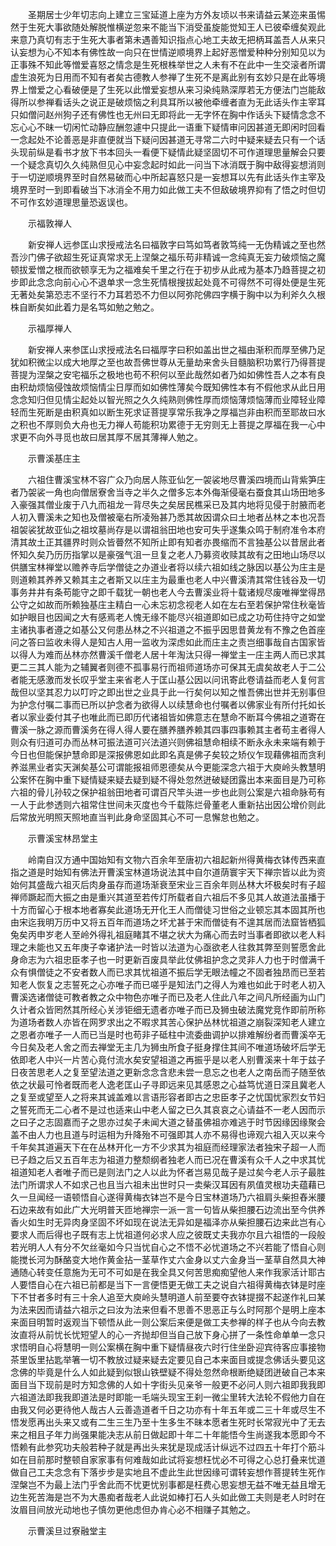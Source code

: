 <!-- { "loadSidebar": true } -->
　　圣期居士少年切志向上建立三宝延道上座为方外友顷以书来请益云某迩来虽惕然于生死大事欲随处解脱惟横逆忽来不能当下消受虽旋能觉知王人已彼牵缠矣观此来意乃真切有志于生死大事者第未遇善知识指点心地工夫故无把柄耳盖吾人从来只认妄想为心不知本有佛性故一向只在世情逆顺境界上起好恶憎爱种种分别知见以为正事殊不知此等憎爱喜怒之情念是生死根株举世之人未有不在此中一生交滚者所谓虚生浪死为日用而不知有者矣古德教人参禅了生死不是离此别有玄妙只是在此等境界上憎爱之心看破便是了生死以此憎爱妄想从来习染纯熟深厚若无方便法门岂能敌得所以参禅看话头之说正是破烦恼之利具耳所以被他牵缠者直为无此话头作主宰耳只如僧问赵州狗子还有佛性也无州曰无即将此一无字怀在胸中作话头下疑情念念不忘心心不昧一切闲忙动静应酬忽遽中只提此一语重下疑情审问因甚道无即闲时回看一念起处不论善恶是非直便就当下疑问因甚道无寻常二六时中疑来疑去只有一个话头现前纵是看书才放下书本回头一看便下疑情此疑坚固切不可作道理思量解会只要一个疑念真切久久纯熟但见心中妄念起时如此一问当下冰消既于胸中敌得妄想消则于一切逆顺境界至时自然易破而心中所起喜怒只是一妄想耳以先有此话头作主宰及境界至时一到即看破当下冰消全不用力如此做工夫不但敌破境界抑有了悟之时但切不可作玄妙道理思量恐返误也。

　　示福敦禅人

　　新安禅人远参匡山求授戒法名曰福敦字曰笃如笃者敦笃纯一无伪精诚之至也然吾沙门佛子欲超生死证真常求无上涅槃之福乐苟非精诚一念纯真无妄力破烦恼之魔顿拔爱憎之根而欲顿享无为之福难矣千里之行在于初步从此戒为基本乃趋菩提之初步即此念念向前心心不退单求一念生死情根搜拔起处竟不可得然不可得处便是生死无著处矣第恐志不坚行不力耳若恐不力但以阿弥陀佛四字横于胸中以为利斧久久根株自断矣如此着力是名笃如勉之勉之。

　　示福厚禅人

　　新安禅人来参匡山求授戒法名曰福厚字曰积如盖出世之福由渐积而厚至佛乃足犹如积微尘以成大地厚之至也故吾佛世尊从无量劫来舍头目髓脑积功累行乃得菩提菩提为涅槃之安宅福乐之极地也苟不积何以至此哉然如者乃如如佛性吾人之本有良由积劫烦恼侵蚀故烦恼情尘日厚而如如佛性薄矣今既知佛性本有不假他求从此日用念念知归但见情尘起处以智光照之久久纯熟则佛性厚而烦恼薄烦恼薄而业障轻业障轻而生死断是由积真如以断生死求证菩提享常乐我净之厚福岂非由积而至耶故曰水之积也不厚则负大舟也无力禅人苟能积功累德于无穷则无上菩提之厚福在我一心中求更不向外寻觅也故曰居其厚不居其薄禅人勉之。

　　示曹溪基庄主

　　六祖住曹溪宝林不容广众乃向居人陈亚仙乞一袈裟地尽曹溪四境而山背紫笋庄者乃袈裟一角也向僧居寮舍当寺之半久之僧多忘本外侮渐侵毫右蚕食其山场田地多入豪强其僧业废于八九而祖龙一背尽失之矣居民樵采已及其内地将见侵于肘腋而老人初入曹溪未之知也及僧被毫右所凌殆甚乃悉其故因谓众曰土地者丛林之本也况吾祖袈裟犹故亚仙之祖坟墓尚存是以谓祖翁田地也安可失乎遂集众鸣于制府准令本府清其故土正其疆界时则众皆瞢然不知所止即有知者亦畏缩而不言独基公以昔居此者怀知久矣乃历历指掌以是豪强气沮一旦复之老人乃募资收赎其故有之田地山场尽以供膳宝林禅堂以赡养寺后学僧徒之办道业者将以续六祖如线之脉因以基公为庄主是则道赖其养养又赖其主之者斯又以庄主为最重也老人中兴曹溪清其常住钱谷及一切事务井井有条苟能守之即千载犹一朝也老人今去曹溪业将十载诸规尽废唯禅堂得昂公守之如故而所赖独基庄主精白一心未忘初念视老人如在左右至若保护常住秋毫皆如护眼目也因闻之大有感焉老人愧无缘不能尽兴祖道即如已成之功苟住持守之如堂主诸执事者遵之如基公又何患丛林之不兴祖道之不振乎因思昔黄龙有不豫之色首座问之答曰监收未得人是知古人用一监收为深虑如此而庄主之责岂细事哉自古国家皆以得人为难而丛林亦然曹溪千僧老人居十年淘汰只得一禅堂主一庄主两人而已求其更二三其人能为之辅翼者则德不孤事易行而祖师道场亦可保其无虞矣故老人于二公者能无感激而发长叹乎堂主来省老人于匡山基公因以问讯寄此卷请益而老人复何言哉但以坚其忍力以叮咛之即出世之业具于此一行矣何以知之惟吾佛出世并无别事但为护念付嘱二事而已所以护念者为欲得人以续慧命也付嘱者以佛家业有所付托如长者以家业委付其子也唯此而已即历代诸祖皆如佛意志在慧命不断耳今佛祖之道寄在曹溪一脉之源而曹溪务在得人得人要在膳养膳养赖其四事四事赖其主者苟主者得人则众有归道可办而丛林可振法道可兴法道兴则佛祖慧命相续不断永永未来端有赖于今日也但能保护慧命即是深报佛恩如此即名真是佛子矣较之矫仪乍现藉佛祖而贪利养滋黑业者实天渊矣基公可谓能报祖师恩德矣从今更能深念六祖于大庾岭头教慧明公案怀在胸中重下疑情疑来疑去疑到疑不得处忽然迸破疑团露出本来面目是乃可称六祖的骨儿孙较之保护祖翁田地者可谓百尺竿头进一步也此则公案是六祖命脉苟有一人于此参透则六祖常住世间未灭度也今千载陈烂骨董老人重新拈出因公增价则此后常放光明照天照地直当判此身命坚固其心不可一息懈怠也勉之。

　　示曹溪宝林昂堂主

　　岭南自汉方通中国始知有文物六百余年至唐初六祖起新州得黄梅衣钵传西来直指之道是时始知有佛法开曹溪宝林道场说法其中自尔道荫寰宇天下禅宗皆以此为资始何其盛哉六祖灭后肉身虽存而道场渐衰至宋业三百余年则丛林大坏极矣时有子超禅师蹶起而大振之由是重兴其道至若传灯所载者自六祖后不多见其人故道法虽播于十方而留心于根本地者寡矣此道场无开化王人而僧徒习世俗之业顿忘其本固其所也由宋迄我明万历中又将五百年而道场之坏尤甚于宋而僧徒有不遑其居而法窟皆栖狐兔矣丙申岁老人至岭外得礼祖庭睹其不堪之状大为痛心而去时当事者即欲以老人料理之未能也又五年庚子幸诸护法一时皆以法道为心亟欲老人往救其弊至则誓愿舍此身命志为六祖忠臣孝子也一时更新百废具举此仗佛祖护念之灵非人力也于时僧满千众有惧僧徒之不安者数人而已求其忧祖道不振后学无眼法幢之不固者独昂而已至若知老人恢复之志誓死之心亦唯子而已嗟乎是知法门之得人为难也如此于时老人初入曹溪选诸僧徒可教者教之众中物色亦唯子而已及老人住此八年之间凡所经画为山门久计者众皆罔然其所经心关涉钜细无遗者亦唯子而已及狮虫破法魔党竞作即前所称为道场者数人亦皆在网罗求出之不暇求其苦心保护丛林忧祖道之崩裂深知老人建立之恩者亦唯子一人而已当是时也苟非子砥柱中流委曲调护以排难解纷者而曹溪卒无今日矣及老人舍之而去禅堂无主几为狮虫所食子挺身撑住其间不唯道场破坏后学无依即老人中兴一片苦心竟付流水矣安望祖道之再振乎是以老人别曹溪来十年于兹子日夜苦思老人之复至望法道之更新念念含悲未尝一息忘之也老人之南岳而子随至依依之状最可怜者既而老人逸老匡山子寻即远来见其感恩之心益笃忧道日深且冀老人之复至或望至人之将来其诚盖难以言语形容者即古之忠臣孝子之忧国忧家烈女节妇之誓死而无二心者不是过也适来山中老人留之已久其哀哀之心请益不一老人因而示之曰子之志固嘉而子之思亦过矣子未闻大道之替虽佛祖亦难逃于时节因缘因缘聚会盖不由人力也且道与时运相为升降殆不可强即其人亦不易得也谛观六祖入灭以来今千年矣其道遍天下在在丛林开化一方不少求其为祖庭而经理家法者独宋子超一人而已子趋之后又五百年志为祖道力整颓纲者独老人而已况在曹溪有众千人之中求其忧祖道知老人者唯子而已是则法门之人以此为怀者岂易见哉子是过矣今老人示子最胜法门所谓求人不如求己也且当六祖未出世时只一卖柴汉耳因有夙值灵根功夫蕴藉已久一旦闻经一语顿悟自心遂得黄梅衣钵岂不是今日宝林道场乃六祖肩头柴担舂米腰石边来故有如此广大光明普天匝地禅宗一派一言一句皆从柴担腰石边流出至今供养香火如生时无异肉身坚固不坏如现在说法无异如是福泽亦从柴担腰石边来此岂有心要求人而后得也子既有志上忧祖道何必求人应之彼既丈夫我亦尔且六祖悟的一段般若光明人人有分不欠丝毫如今只当忧自心之不悟不必忧道场之不兴若能了悟自心则能搅长河为酥酪变大地作黄金拈一茎草作丈六金身以丈六金身当一茎草自然具大神通随心转变任意施为无可不可如是在我全具又何苦思痴痴望他人来作我家活计耶古人要悟自心在六祖已前都是当下一言便悟更无做工夫之说自六祖得黄梅衣钵是时座下不甘者多时有三十余人追至大庾岭头慧明道人前至要夺衣钵提掇不起遂作礼曰某为法来因而请益六祖示之曰汝为法来但看不思善不思恶正与么时阿那个是明上座本来面目明暂时返观当下顿悟从此一则公案后来便是做工夫参禅的样子也从今向去教汝直将从前忧长忧短望人的心一齐抛却但当自己放下身心拼了一条性命单单一念只求悟明自心将慧明一则公案横在胸中重下疑情昼夜六时行住坐卧迎宾待客应事接物茶里饭里拈匙举箸一切不教放过疑来疑去定要见自己本来面目或提念佛话头要见这念佛的毕竟是什么人如此疑到似银山铁壁疑不得处忽然命根断绝疑团迸破自己本来面目当下现前是时方知念佛的人如十字街头见亲爷一般更不必问人则六祖即我我即六祖道法即我我即道法是时即能一毛端头现宝王刹一微尘里转大法轮不假他力自在由我又何必更待他人哉古人云善造道者千日之功亦有十年五年或二三十年或尽生不悟发愿再出头来又或有二生三生乃至十生多生不昧本愿者生死时长常寂光中了无去来之相且子年力尚强果能决志从前日做起即十年二十年能悟今生尚遂我本愿即今不悟赖有此参究功夫般若种子就是再出头来犹是现成活计纵远不过四五十年打个筋斗如在目前那时整顿自家家事有何难哉如此试将妄想枉忧必不可得之心总打叠来忧道做自己工夫念念有下落步步是实地且不虚此生此世因缘可谓转妄想作菩提转生死作涅槃岂不为最上法门乎舍此而不忧更忧别事都是枉费心思妄想无益不唯无益且增无边生死苦海是岂不为大愚痴者哉老人此说如棒打石人头如此做工夫则是老人时时在汝眉目间放光动地也子慎勿更他虑但办肯心必不相赚子其勉之。

　　示曹溪旦过寮融堂主

